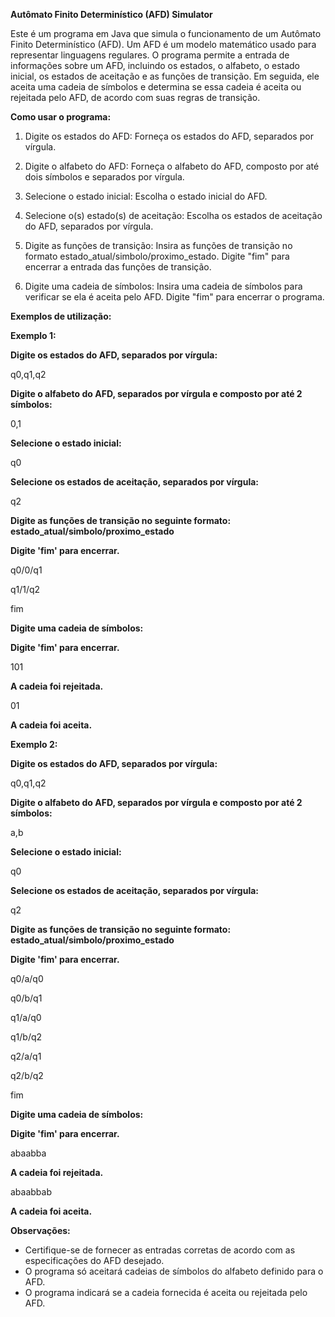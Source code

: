 **Autômato Finito Determinístico (AFD) Simulator**

Este é um programa em Java que simula o funcionamento de um Autômato Finito Determinístico (AFD). Um AFD é um modelo matemático usado para representar linguagens regulares. O programa permite a entrada de informações sobre um AFD, incluindo os estados, o alfabeto, o estado inicial, os estados de aceitação e as funções de transição. Em seguida, ele aceita uma cadeia de símbolos e determina se essa cadeia é aceita ou rejeitada pelo AFD, de acordo com suas regras de transição.

**Como usar o programa:**
1. Digite os estados do AFD: Forneça os estados do AFD, separados por vírgula.

2. Digite o alfabeto do AFD: Forneça o alfabeto do AFD, composto por até dois símbolos e separados por vírgula.

3. Selecione o estado inicial: Escolha o estado inicial do AFD.

4. Selecione o(s) estado(s) de aceitação: Escolha os estados de aceitação do AFD, separados por vírgula.

5. Digite as funções de transição: Insira as funções de transição no formato estado_atual/simbolo/proximo_estado. Digite "fim" para encerrar a entrada das funções de transição.

6. Digite uma cadeia de símbolos: Insira uma cadeia de símbolos para verificar se ela é aceita pelo AFD. Digite "fim" para encerrar o programa.

**Exemplos de utilização:**

**Exemplo 1:**

**Digite os estados do AFD, separados por vírgula:**

q0,q1,q2

**Digite o alfabeto do AFD, separados por vírgula e composto por até 2 símbolos:**

0,1

**Selecione o estado inicial:**

q0

**Selecione os estados de aceitação, separados por vírgula:**

q2

**Digite as funções de transição no seguinte formato: estado_atual/simbolo/proximo_estado**

**Digite 'fim' para encerrar.**

q0/0/q1

q1/1/q2

fim

**Digite uma cadeia de símbolos:**

**Digite 'fim' para encerrar.**

101

**A cadeia foi rejeitada.**

01

**A cadeia foi aceita.**

**Exemplo 2:**

**Digite os estados do AFD, separados por vírgula:**

q0,q1,q2

**Digite o alfabeto do AFD, separados por vírgula e composto por até 2 símbolos:**

a,b

**Selecione o estado inicial:** 

q0

**Selecione os estados de aceitação, separados por vírgula:** 

q2

**Digite as funções de transição no seguinte formato: estado_atual/simbolo/proximo_estado**

**Digite 'fim' para encerrar.**

q0/a/q0

q0/b/q1

q1/a/q0

q1/b/q2

q2/a/q1

q2/b/q2

fim

**Digite uma cadeia de símbolos:**

**Digite 'fim' para encerrar.**

abaabba

**A cadeia foi rejeitada.**

abaabbab

**A cadeia foi aceita.**

**Observações:**
- Certifique-se de fornecer as entradas corretas de acordo com as especificações do AFD desejado.
- O programa só aceitará cadeias de símbolos do alfabeto definido para o AFD.
- O programa indicará se a cadeia fornecida é aceita ou rejeitada pelo AFD.
